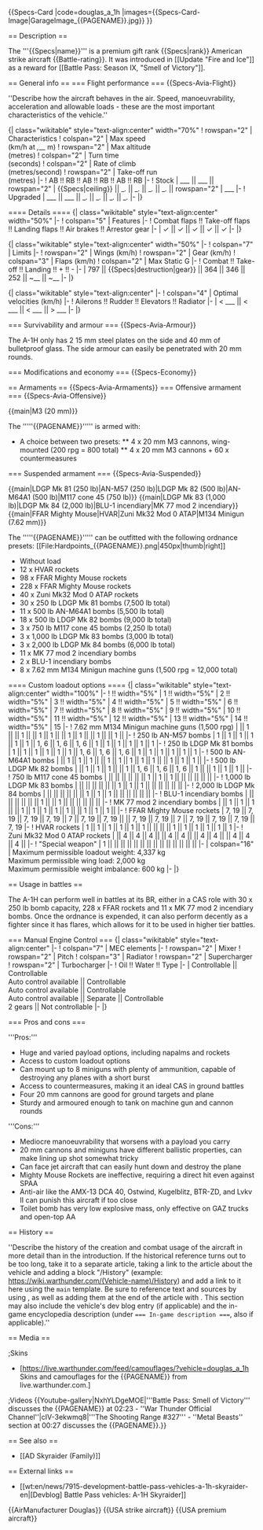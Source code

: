 {{Specs-Card
|code=douglas_a_1h
|images={{Specs-Card-Image|GarageImage_{{PAGENAME}}.jpg}}
}}

== Description ==
<!-- ''In the description, the first part should be about the history of and the creation and combat usage of the aircraft, as well as its key features. In the second part, tell the reader about the aircraft in the game. Insert a screenshot of the vehicle, so that if the novice player does not remember the vehicle by name, he will immediately understand what kind of vehicle the article is talking about.'' -->
The '''{{Specs|name}}''' is a premium gift rank {{Specs|rank}} American strike aircraft {{Battle-rating}}. It was introduced in [[Update "Fire and Ice"]] as a reward for [[Battle Pass: Season IX, "Smell of Victory"]].

== General info ==
=== Flight performance ===
{{Specs-Avia-Flight}}
<!-- ''Describe how the aircraft behaves in the air. Speed, manoeuvrability, acceleration and allowable loads - these are the most important characteristics of the vehicle.'' -->
''Describe how the aircraft behaves in the air. Speed, manoeuvrability, acceleration and allowable loads - these are the most important characteristics of the vehicle.''

{| class="wikitable" style="text-align:center" width="70%"
! rowspan="2" | Characteristics
! colspan="2" | Max speed<br>(km/h at _,___ m)
! rowspan="2" | Max altitude<br>(metres)
! colspan="2" | Turn time<br>(seconds)
! colspan="2" | Rate of climb<br>(metres/second)
! rowspan="2" | Take-off run<br>(metres)
|-
! AB !! RB !! AB !! RB !! AB !! RB
|-
! Stock
| ___ || ___ || rowspan="2" | {{Specs|ceiling}} || __._ || __._ || __._ || __._ || rowspan="2" | ___
|-
! Upgraded
| ___ || ___ || __._ || __._ || __._ || __._
|-
|}

==== Details ====
{| class="wikitable" style="text-align:center" width="50%"
|-
! colspan="5" | Features
|-
! Combat flaps !! Take-off flaps !! Landing flaps !! Air brakes !! Arrestor gear
|-
| ✓ || ✓ || ✓ || ✓ || ✓     <!-- ✓ -->
|-
|}

{| class="wikitable" style="text-align:center" width="50%"
|-
! colspan="7" | Limits
|-
! rowspan="2" | Wings (km/h)
! rowspan="2" | Gear (km/h)
! colspan="3" | Flaps (km/h)
! colspan="2" | Max Static G
|-
! Combat !! Take-off !! Landing !! + !! -
|-
| 797 <!-- {{Specs|destruction|body}} --> || {{Specs|destruction|gear}} || 364 || 346 || 252 || ~__ || ~__
|-
|}

{| class="wikitable" style="text-align:center"
|-
! colspan="4" | Optimal velocities (km/h)
|-
! Ailerons !! Rudder !! Elevators !! Radiator
|-
| < ___ || < ___ || < ___ || > ___
|-
|}

=== Survivability and armour ===
{{Specs-Avia-Armour}}
<!-- ''Examine the survivability of the aircraft. Note how vulnerable the structure is and how secure the pilot is, whether the fuel tanks are armoured, etc. Describe the armour, if there is any, and also mention the vulnerability of other critical aircraft systems.'' -->
The A-1H only has 2 15 mm steel plates on the side and 40 mm of bulletproof glass. The side armour can easily be penetrated with 20 mm rounds. 

=== Modifications and economy ===
{{Specs-Economy}}

== Armaments ==
{{Specs-Avia-Armaments}}
=== Offensive armament ===
{{Specs-Avia-Offensive}}
<!-- ''Describe the offensive armament of the aircraft, if any. Describe how effective the cannons and machine guns are in a battle, and also what belts or drums are better to use. If there is no offensive weaponry, delete this subsection.'' -->
{{main|M3 (20 mm)}}

The '''''{{PAGENAME}}''''' is armed with:

* A choice between two presets:
** 4 x 20 mm M3 cannons, wing-mounted (200 rpg = 800 total)
** 4 x 20 mm M3 cannons + 60 x countermeasures

=== Suspended armament ===
{{Specs-Avia-Suspended}}
<!-- ''Describe the aircraft's suspended armament: additional cannons under the wings, bombs, rockets and torpedoes. This section is especially important for bombers and attackers. If there is no suspended weaponry remove this subsection.'' -->
{{main|LDGP Mk 81 (250 lb)|AN-M57 (250 lb)|LDGP Mk 82 (500 lb)|AN-M64A1 (500 lb)|M117 cone 45 (750 lb)}}
{{main|LDGP Mk 83 (1,000 lb)|LDGP Mk 84 (2,000 lb)|BLU-1 incendiary|MK 77 mod 2 incendiary}}
{{main|FFAR Mighty Mouse|HVAR|Zuni Mk32 Mod 0 ATAP|M134 Minigun (7.62 mm)}}

The '''''{{PAGENAME}}''''' can be outfitted with the following ordnance presets:
[[File:Hardpoints_{{PAGENAME}}.png|450px|thumb|right]]

* Without load
* 12 x HVAR rockets
* 98 x FFAR Mighty Mouse rockets
* 228 x FFAR Mighty Mouse rockets
* 40 x Zuni Mk32 Mod 0 ATAP rockets
* 30 x 250 lb LDGP Mk 81 bombs (7,500 lb total)
* 11 x 500 lb AN-M64A1 bombs (5,500 lb total)
* 18 x 500 lb LDGP Mk 82 bombs (9,000 lb total)
* 3 x 750 lb M117 cone 45 bombs (2,250 lb total)
* 3 x 1,000 lb LDGP Mk 83 bombs (3,000 lb total)
* 3 x 2,000 lb LDGP Mk 84 bombs (6,000 lb total)
* 11 x MK 77 mod 2 incendiary bombs
* 2 x BLU-1 incendiary bombs
* 8 x 7.62 mm M134 Minigun machine guns (1,500 rpg = 12,000 total)

==== Custom loadout options ====
{| class="wikitable" style="text-align:center" width="100%"
|-
! !! width="5%" | 1 !! width="5%" | 2 !! width="5%" | 3 !! width="5%" | 4 !! width="5%" | 5 !! width="5%" | 6 !! width="5%" | 7 !! width="5%" | 8 !! width="5%" | 9 !! width="5%" | 10 !! width="5%" | 11 !! width="5%" | 12 !! width="5%" | 13 !! width="5%" | 14 !! width="5%" | 15
|-
! 7.62 mm M134 Minigun machine guns (1,500 rpg)
| || 1 || || 1 || || 1 || 1 || || 1 || 1 || || 1 || || 1 ||
|-
! 250 lb AN-M57 bombs
| 1 || 1 || 1 || 1 || 1 || 1 || 1, 6 || 1, 6 || 1, 6 || 1 || 1 || 1 || 1 || 1 || 1
|-
! 250 lb LDGP Mk 81 bombs
| 1 || 1 || 1 || 1 || 1 || 1 || 1, 6 || 1, 6 || 1, 6 || 1 || 1 || 1 || 1 || 1 || 1
|-
! 500 lb AN-M64A1 bombs
| || 1 || 1 || 1 || || 1 || 1 || 1 || 1 || 1 || || 1 || 1 || 1 ||
|-
! 500 lb LDGP Mk 82 bombs
| || 1 || 1 || 1 || || 1 || 1, 6 || 1, 6 || 1, 6 || 1 || || 1 || 1 || 1 ||
|-
! 750 lb M117 cone 45 bombs
| || || || || || || 1 || 1 || 1 || || || || || ||
|-
! 1,000 lb LDGP Mk 83 bombs
| || || || || || || 1 || 1 || 1 || || || || || ||
|-
! 2,000 lb LDGP Mk 84 bombs
| || || || || || || 1 || 1 || 1 || || || || || ||
|-
! BLU-1 incendiary bombs
| || || || || || || 1 || || 1 || || || || || ||
|-
! MK 77 mod 2 incendiary bombs
| || 1 || 1 || 1 || || 1 || 1 || 1 || 1 || 1 || || 1 || 1 || 1 ||
|-
! FFAR Mighty Mouse rockets
| 7, 19 || 7, 19 || 7, 19 || 7, 19 || 7 || 7, 19 || 7, 19 || || 7, 19 || 7, 19 || 7 || 7, 19 || 7, 19 || 7, 19 || 7, 19
|-
! HVAR rockets
| 1 || 1 || 1 || 1 || 1 || 1 || || || || 1 || 1 || 1 || 1 || 1 || 1
|-
! Zuni Mk32 Mod 0 ATAP rockets
| || 4 || 4 || 4 || || 4 || 4 || || 4 || 4 || || 4 || 4 || 4 ||
|-
! "Special weapon"
| 1 || || || || || || || || || || || || || ||
|-
| colspan="16" | Maximum permissible loadout weight: 4,337 kg<br>Maximum permissible wing load: 2,000 kg<br>Maximum permissible weight imbalance: 600 kg
|-
|}

== Usage in battles ==
<!-- ''Describe the tactics of playing in the aircraft, the features of using aircraft in a team and advice on tactics. Refrain from creating a "guide" - do not impose a single point of view, but instead, give the reader food for thought. Examine the most dangerous enemies and give recommendations on fighting them. If necessary, note the specifics of the game in different modes (AB, RB, SB).'' -->
The A-1H can perform well in battles at its BR, either in a CAS role with 30 x 250 lb bomb capacity, 228 x FFAR rockets and 11 x MK 77 mod 2 incendiary bombs. Once the ordnance is expended, it can also perform decently as a fighter since it has flares, which allows for it to be used in higher tier battles. 

=== Manual Engine Control ===
{| class="wikitable" style="text-align:center"
|-
! colspan="7" | MEC elements
|-
! rowspan="2" | Mixer
! rowspan="2" | Pitch
! colspan="3" | Radiator
! rowspan="2" | Supercharger
! rowspan="2" | Turbocharger
|-
! Oil !! Water !! Type
|-
| Controllable || Controllable<br>Auto control available || Controllable<br>Auto control available || Controllable<br>Auto control available || Separate || Controllable<br>2 gears || Not controllable
|-
|}

=== Pros and cons ===
<!-- ''Summarise and briefly evaluate the vehicle in terms of its characteristics and combat effectiveness. Mark its pros and cons in the bulleted list. Try not to use more than 6 points for each of the characteristics. Avoid using categorical definitions such as "bad", "good" and the like - use substitutions with softer forms such as "inadequate" and "effective".'' -->

'''Pros:'''

* Huge and varied payload options, including napalms and rockets
* Access to custom loadout options
* Can mount up to 8 miniguns with plenty of ammunition, capable of destroying any planes with a short burst
* Access to countermeasures, making it an ideal CAS in ground battles
* Four 20 mm cannons are good for ground targets and plane
* Sturdy and armoured enough to tank on machine gun and cannon rounds

'''Cons:'''

* Mediocre manoeuvrability that worsens with a payload you carry
* 20 mm cannons and miniguns have different ballistic properties, can make lining up shot somewhat tricky
* Can face jet aircraft that can easily hunt down and destroy the plane
* Mighty Mouse Rockets are ineffective, requiring a direct hit even against SPAA
* Anti-air like the AMX-13 DCA 40, Ostwind, Kugelblitz, BTR-ZD, and Lvkv II can punish this aircraft if too close
* Toilet bomb has very low explosive mass, only effective on GAZ trucks and open-top AA

== History ==
<!-- ''Describe the history of the creation and combat usage of the aircraft in more detail than in the introduction. If the historical reference turns out to be too long, take it to a separate article, taking a link to the article about the vehicle and adding a block "/History" (example: <nowiki>https://wiki.warthunder.com/(Vehicle-name)/History</nowiki>) and add a link to it here using the <code>main</code> template. Be sure to reference text and sources by using <code><nowiki><ref></ref></nowiki></code>, as well as adding them at the end of the article with <code><nowiki><references /></nowiki></code>. This section may also include the vehicle's dev blog entry (if applicable) and the in-game encyclopedia description (under <code><nowiki>=== In-game description ===</nowiki></code>, also if applicable).'' -->
''Describe the history of the creation and combat usage of the aircraft in more detail than in the introduction. If the historical reference turns out to be too long, take it to a separate article, taking a link to the article about the vehicle and adding a block "/History" (example: <nowiki>https://wiki.warthunder.com/(Vehicle-name)/History</nowiki>) and add a link to it here using the <code>main</code> template. Be sure to reference text and sources by using <code><nowiki><ref></ref></nowiki></code>, as well as adding them at the end of the article with <code><nowiki><references /></nowiki></code>. This section may also include the vehicle's dev blog entry (if applicable) and the in-game encyclopedia description (under <code><nowiki>=== In-game description ===</nowiki></code>, also if applicable).''

== Media ==
<!-- ''Excellent additions to the article would be video guides, screenshots from the game, and photos.'' -->

;Skins
* [https://live.warthunder.com/feed/camouflages/?vehicle=douglas_a_1h Skins and camouflages for the {{PAGENAME}} from live.warthunder.com.]

;Videos
{{Youtube-gallery|NxhYLDgeMOE|'''Battle Pass: Smell of Victory''' discusses the {{PAGENAME}} at 02:23 - ''War Thunder Official Channel''|cIV-3ekwmq8|'''The Shooting Range #327''' - ''Metal Beasts'' section at 00:27 discusses the {{PAGENAME}}.}}

== See also ==
<!-- ''Links to the articles on the War Thunder Wiki that you think will be useful for the reader, for example:''
* ''reference to the series of the aircraft;''
* ''links to approximate analogues of other nations and research trees.'' -->

* [[AD Skyraider (Family)]]

== External links ==
<!-- ''Paste links to sources and external resources, such as:''
* ''topic on the official game forum;''
* ''other literature.'' -->

* [[wt:en/news/7915-development-battle-pass-vehicles-a-1h-skyraider-en|[Devblog] Battle Pass vehicles: A-1H Skyraider]]

{{AirManufacturer Douglas}}
{{USA strike aircraft}}
{{USA premium aircraft}}